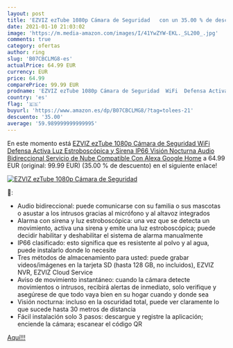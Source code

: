 ```yaml
---
layout: post
title: 'EZVIZ ezTube 1080p Cámara de Seguridad   con un 35.00 % de descuento'
date: 2021-01-10 21:03:02
image: 'https://m.media-amazon.com/images/I/41YwZYW-EKL._SL200_.jpg'
comments: true
category: ofertas
author: ring
slug: 'B07CBCLMG8-es'
actualPrice: 64.99 EUR
currency: EUR
price: 64.99
comparePrice: 99.99 EUR
prodname: 'EZVIZ ezTube 1080p Cámara de Seguridad  WiFi  Defensa Activa  Luz Estroboscópica y Sirena  IP66  Visión Nocturna  Audio Bidireccional  Servicio de Nube  Compatible Con Alexa  Google Home'
country: 'es'
flag: '🇪🇸'
buyurl: 'https://www.amazon.es/dp/B07CBCLMG8/?tag=tolees-21'
descuento: '35.00'
average: '59.989999999999995'
---
```


En este momento está [EZVIZ ezTube 1080p Cámara de Seguridad  WiFi  Defensa Activa  Luz Estroboscópica y Sirena  IP66  Visión Nocturna  Audio Bidireccional  Servicio de Nube  Compatible Con Alexa  Google Home](https://www.amazon.es/dp/B07CBCLMG8/?tag=tolees-21) a 64.99 EUR (original: 99.99 EUR) (35.00 %  de descuento) en el siguiente enlace!

[![EZVIZ ezTube 1080p Cámara de Seguridad  ](https://m.media-amazon.com/images/I/41YwZYW-EKL._SL200_.jpg)](https://www.amazon.es/dp/B07CBCLMG8/?tag=tolees-21)

🔎:

- Audio bidireccional: puede comunicarse con su familia o sus mascotas o asustar a los intrusos gracias al micrófono y al altavoz integrados
- Alarma con sirena y luz estroboscópica: una vez que se detecta un movimiento, activa una sirena y emite una luz estroboscópica; puede decidir habilitar y deshabilitar el sistema de alarma manualmente
- IP66 clasificado: esto significa que es resistente al polvo y al agua, puede instalarlo donde lo necesite
- Tres métodos de almacenamiento para usted: puede grabar videos/imágenes en la tarjeta SD (hasta 128 GB, no incluidos), EZVIZ NVR, EZVIZ Cloud Service
- Aviso de movimiento instantáneo: cuando la cámara detecte movimientos o intrusos, recibirá alertas de inmediato, solo verifique y asegúrese de que todo vaya bien en su hogar cuando y donde sea
- Visión nocturna: incluso en la oscuridad total, puede ver claramente lo que sucede hasta 30 metros de distancia
- Fácil instalación solo 3 pasos: descargue y registre la aplicación; enciende la cámara; escanear el código QR

[Aquí!!!](https://www.amazon.es/dp/B07CBCLMG8/?tag=tolees-21)
